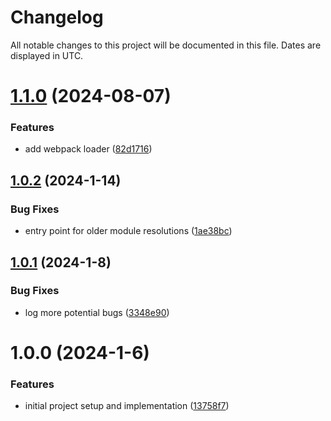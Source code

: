 # Changelog
All notable changes to this project will be documented in this file. Dates are displayed in UTC.

# [1.1.0](https://github.com/RebeccaStevens/deassert/compare/v1.0.2...v1.1.0) (2024-08-07)


### Features

* add webpack loader ([82d1716](https://github.com/RebeccaStevens/deassert/commit/82d1716a457d6f95c8cd065f322c0874ac344d06))

## [1.0.2](https://github.com/RebeccaStevens/deassert/compare/v1.0.1...v1.0.2) (2024-1-14)


### Bug Fixes

* entry point for older module resolutions ([1ae38bc](https://github.com/RebeccaStevens/deassert/commit/1ae38bc0860b464f13ce7afecd5cda46b273f513))

## [1.0.1](https://github.com/RebeccaStevens/deassert/compare/v1.0.0...v1.0.1) (2024-1-8)


### Bug Fixes

* log more potential bugs ([3348e90](https://github.com/RebeccaStevens/deassert/commit/3348e90bebf83a60deed326ce5b1cbdbdf01a064))

# 1.0.0 (2024-1-6)


### Features

* initial project setup and implementation ([13758f7](https://github.com/RebeccaStevens/deassert/commit/13758f758bdb443dc3375aff66e12782f0adfda9))
